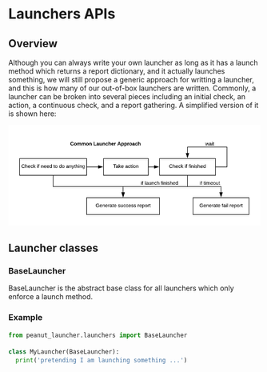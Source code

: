 # Launchers APIs

## Overview

Although you can always write your own launcher as long as it has a launch method which returns a report dictionary, and it actually launches something, we will still propose a generic approach for writting a launcher, and this is how many of our out-of-box launchers are written. Commonly, a launcher can be broken into several pieces including an initial check, an action, a continuous check, and a report gathering. A simplified version of it is shown here:

![Common launcher approach](https://raw.githubusercontent.com/tianhaoz95/pics/master/launcher_schema.png)

## Launcher classes

### BaseLauncher

BaseLauncher is the abstract base class for all launchers which only enforce a launch method.

### Example

```python
from peanut_launcher.launchers import BaseLauncher

class MyLauncher(BaseLauncher):
  print('pretending I am launching something ...')
```

